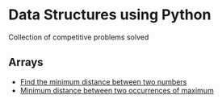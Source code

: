 # Data Structures using Python

Collection of competitive problems solved

## Arrays
- [Find the minimum distance between two numbers](arrays/find_min_dist_bw_two_nos.py)
- [Minimum distance between two occurrences of maximum](arrays/find_min_dist_bw_two_occur_of_max_nums.py)
